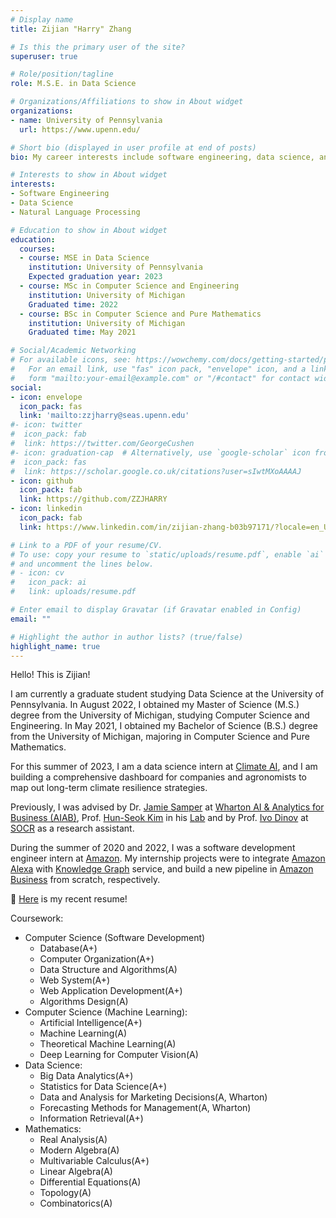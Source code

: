```yaml
---
# Display name
title: Zijian "Harry" Zhang

# Is this the primary user of the site?
superuser: true

# Role/position/tagline
role: M.S.E. in Data Science

# Organizations/Affiliations to show in About widget
organizations:
- name: University of Pennsylvania
  url: https://www.upenn.edu/

# Short bio (displayed in user profile at end of posts)
bio: My career interests include software engineering, data science, and machine learning.

# Interests to show in About widget
interests:
- Software Engineering
- Data Science
- Natural Language Processing

# Education to show in About widget
education:
  courses:
  - course: MSE in Data Science
    institution: University of Pennsylvania
    Expected graduation year: 2023
  - course: MSc in Computer Science and Engineering
    institution: University of Michigan
    Graduated time: 2022
  - course: BSc in Computer Science and Pure Mathematics
    institution: University of Michigan
    Graduated time: May 2021

# Social/Academic Networking
# For available icons, see: https://wowchemy.com/docs/getting-started/page-builder/#icons
#   For an email link, use "fas" icon pack, "envelope" icon, and a link in the
#   form "mailto:your-email@example.com" or "/#contact" for contact widget.
social:
- icon: envelope
  icon_pack: fas
  link: 'mailto:zzjharry@seas.upenn.edu'
#- icon: twitter
#  icon_pack: fab
#  link: https://twitter.com/GeorgeCushen
#- icon: graduation-cap  # Alternatively, use `google-scholar` icon from `ai` icon pack
#  icon_pack: fas
#  link: https://scholar.google.co.uk/citations?user=sIwtMXoAAAAJ
- icon: github
  icon_pack: fab
  link: https://github.com/ZZJHARRY
- icon: linkedin
  icon_pack: fab
  link: https://www.linkedin.com/in/zijian-zhang-b03b97171/?locale=en_US/

# Link to a PDF of your resume/CV.
# To use: copy your resume to `static/uploads/resume.pdf`, enable `ai` icons in `params.toml`, 
# and uncomment the lines below.
# - icon: cv
#   icon_pack: ai
#   link: uploads/resume.pdf

# Enter email to display Gravatar (if Gravatar enabled in Config)
email: ""

# Highlight the author in author lists? (true/false)
highlight_name: true
---
```


Hello! This is Zijian!

I am currently a graduate student studying Data Science at the University of Pennsylvania. In August 2022, I obtained my Master of Science (M.S.) degree from the University of Michigan, studying Computer Science and Engineering. In May 2021, I obtained my Bachelor of Science (B.S.) degree from the University of Michigan, majoring in Computer Science and Pure Mathematics.

For this summer of 2023, I am a data science intern at [Climate AI](https://climate.ai/), and I am building a comprehensive dashboard for companies and agronomists to map out long-term climate resilience strategies.

Previously, I was advised by Dr. [Jamie Samper](https://aiab.wharton.upenn.edu/about-aiab/team/) at [Wharton AI & Analytics for Business (AIAB)](https://aiab.wharton.upenn.edu/), Prof. [Hun-Seok Kim](https://kim.engin.umich.edu/) in his [Lab](https://kim.engin.umich.edu/people/) and by Prof. [Ivo Dinov](https://www.socr.umich.edu/people/dinov/) at [SOCR](https://www.socr.umich.edu/html/SOCR_Research.html) as a research assistant.

During the summer of 2020 and 2022, I was a software development engineer intern at [Amazon](https://www.amazon.com/). My internship projects were to integrate [Amazon Alexa](https://developer.amazon.com/en-US/alexa) with [Knowledge Graph](https://www.ibm.com/topics/knowledge-graph) service, and build a new pipeline in [Amazon Business](https://business.amazon.com/) from scratch, respectively.

🌟 [Here](https://drive.google.com/file/d/18Jo5NZniD5iLqnSdQoqxDQ59rKEEc-Jr/view?usp=sharing) is my recent resume!

Coursework:
- Computer Science (Software Development)
  * Database(A+)
  * Computer Organization(A+)
  * Data Structure and Algorithms(A)
  * Web System(A+)
  * Web Application Development(A+)
  * Algorithms Design(A)
- Computer Science (Machine Learning):
  * Artificial Intelligence(A+)
  * Machine Learning(A)
  * Theoretical Machine Learning(A)
  * Deep Learning for Computer Vision(A)
- Data Science:
  * Big Data Analytics(A+)
  * Statistics for Data Science(A+)
  * Data and Analysis for Marketing Decisions(A, Wharton)
  * Forecasting Methods for Management(A, Wharton)
  * Information Retrieval(A+)
- Mathematics:
  * Real Analysis(A)
  * Modern Algebra(A)
  * Multivariable Calculus(A+)
  * Linear Algebra(A)
  * Differential Equations(A)
  * Topology(A)
  * Combinatorics(A)

<!-- {{< icon name="download" pack="fas" >}} Download my {{< staticref "uploads/demo_resume.pdf" "newtab" >}}resumé{{< /staticref >}}. -->
